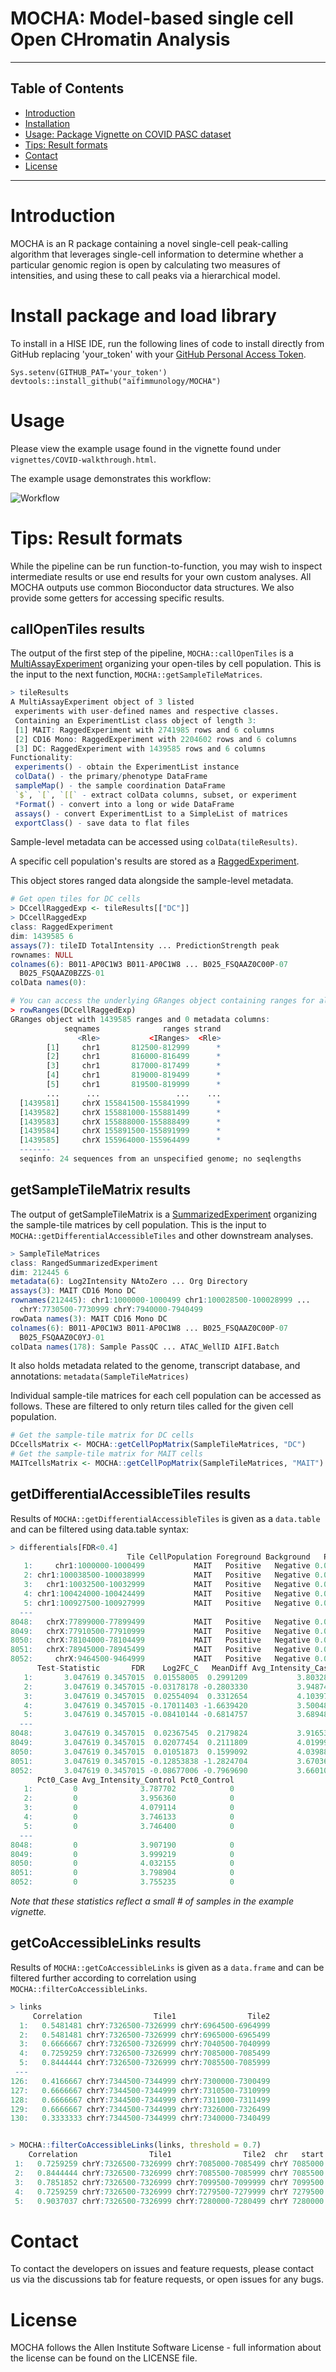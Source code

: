 # MOCHA: Model-based single cell Open CHromatin Analysis
------------------------------------------------------------------------

## Table of Contents

-   [Introduction](#introduction)
-   [Installation](#library)
-   [Usage: Package Vignette on COVID PASC dataset](#vignette)
-   [Tips: Result formats](#results)
-   [Contact](#contact)
-   [License](#license)

------------------------------------------------------------------------

# <a name="introduction"></a> Introduction

MOCHA is an R package containing a novel single-cell peak-calling algorithm that leverages single-cell information to determine whether a particular genomic region is open by calculating two measures of intensities, and using these to call peaks via a hierarchical model.

# <a name="library"></a> Install package and load library

To install in a HISE IDE, run the following lines of code to install directly from GitHub replacing 'your_token' with your [GitHub Personal Access Token](https://docs.github.com/en/enterprise-server@3.4/authentication/keeping-your-account-and-data-secure/creating-a-personal-access-token).

    Sys.setenv(GITHUB_PAT='your_token') 
    devtools::install_github("aifimmunology/MOCHA")

# <a name="vignette"></a> Usage

Please view the example usage found in the vignette found under
`vignettes/COVID-walkthrough.html`.

The example usage demonstrates this workflow: 

![Workflow](inst/extData/workflow.svg)

# <a name="results"></a> Tips: Result formats

While the pipeline can be run function-to-function, you may wish to inspect intermediate results or use end results for your own custom analyses. All MOCHA outputs use common Bioconductor data structures. We also provide some getters for accessing specific results.

## callOpenTiles results

The output of the first step of the pipeline, `MOCHA::callOpenTiles` is a [MultiAssayExperiment](https://www.bioconductor.org/packages/devel/bioc/vignettes/MultiAssayExperiment/inst/doc/MultiAssayExperiment.html#overview-of-the-multiassayexperiment-class) organizing your open-tiles by cell population. This is the input to the next function, `MOCHA::getSampleTileMatrices`.

``` r
> tileResults
A MultiAssayExperiment object of 3 listed
 experiments with user-defined names and respective classes.
 Containing an ExperimentList class object of length 3:
 [1] MAIT: RaggedExperiment with 2741985 rows and 6 columns
 [2] CD16 Mono: RaggedExperiment with 2204602 rows and 6 columns
 [3] DC: RaggedExperiment with 1439585 rows and 6 columns
Functionality:
 experiments() - obtain the ExperimentList instance
 colData() - the primary/phenotype DataFrame
 sampleMap() - the sample coordination DataFrame
 `$`, `[`, `[[` - extract colData columns, subset, or experiment
 *Format() - convert into a long or wide DataFrame
 assays() - convert ExperimentList to a SimpleList of matrices
 exportClass() - save data to flat files
```

Sample-level metadata can be accessed using `colData(tileResults)`.

A specific cell population's results are stored as a [RaggedExperiment](https://bioconductor.org/packages/release/bioc/vignettes/RaggedExperiment/inst/doc/RaggedExperiment.html).

This object stores ranged data alongside the sample-level metadata.

``` r
# Get open tiles for DC cells
> DCcellRaggedExp <- tileResults[["DC"]]
> DCcellRaggedExp
class: RaggedExperiment 
dim: 1439585 6 
assays(7): tileID TotalIntensity ... PredictionStrength peak
rownames: NULL
colnames(6): B011-AP0C1W3 B011-AP0C1W8 ... B025_FSQAAZ0C00P-07
  B025_FSQAAZ0BZZS-01
colData names(0):

# You can access the underlying GRanges object containing ranges for all samples
> rowRanges(DCcellRaggedExp)
GRanges object with 1439585 ranges and 0 metadata columns:
            seqnames              ranges strand
               <Rle>           <IRanges>  <Rle>
        [1]     chr1       812500-812999      *
        [2]     chr1       816000-816499      *
        [3]     chr1       817000-817499      *
        [4]     chr1       819000-819499      *
        [5]     chr1       819500-819999      *
        ...      ...                 ...    ...
  [1439581]     chrX 155841500-155841999      *
  [1439582]     chrX 155881000-155881499      *
  [1439583]     chrX 155888000-155888499      *
  [1439584]     chrX 155891500-155891999      *
  [1439585]     chrX 155964000-155964499      *
  -------
  seqinfo: 24 sequences from an unspecified genome; no seqlengths
```

## getSampleTileMatrix results

The output of getSampleTileMatrix is a [SummarizedExperiment](https://bioconductor.org/packages/devel/bioc/vignettes/SummarizedExperiment/inst/doc/SummarizedExperiment.html) organizing the sample-tile matrices by cell population. This is the input to `MOCHA::getDifferentialAccessibleTiles` and other downstream analyses.

``` r
> SampleTileMatrices
class: RangedSummarizedExperiment 
dim: 212445 6 
metadata(6): Log2Intensity NAtoZero ... Org Directory
assays(3): MAIT CD16 Mono DC
rownames(212445): chr1:1000000-1000499 chr1:100028500-100028999 ...
  chrY:7730500-7730999 chrY:7940000-7940499
rowData names(3): MAIT CD16 Mono DC
colnames(6): B011-AP0C1W3 B011-AP0C1W8 ... B025_FSQAAZ0C00P-07
  B025_FSQAAZ0C0YJ-01
colData names(178): Sample PassQC ... ATAC_WellID AIFI.Batch
```

It also holds metadata related to the genome, transcript database, and annotations: `metadata(SampleTileMatrices)`

Individual sample-tile matrices for each cell population can be accessed as follows. These are filtered to only return tiles called for the given cell population.

``` r
# Get the sample-tile matrix for DC cells
DCcellsMatrix <- MOCHA::getCellPopMatrix(SampleTileMatrices, "DC")
# Get the sample-tile matrix for MAIT cells
MAITcellsMatrix <- MOCHA::getCellPopMatrix(SampleTileMatrices, "MAIT")
```

## getDifferentialAccessibleTiles results

Results of `MOCHA::getDifferentialAccessibleTiles` is given as a `data.table` and can be filtered using data.table syntax:

``` r
> differentials[FDR<0.4]
                          Tile CellPopulation Foreground Background   P_value
   1:     chr1:1000000-1000499           MAIT   Positive   Negative 0.0808556
   2: chr1:100038500-100038999           MAIT   Positive   Negative 0.0808556
   3:   chr1:10032500-10032999           MAIT   Positive   Negative 0.0808556
   4: chr1:100424000-100424499           MAIT   Positive   Negative 0.0808556
   5: chr1:100927500-100927999           MAIT   Positive   Negative 0.0808556
  ---                                                                        
8048:   chrX:77899000-77899499           MAIT   Positive   Negative 0.0808556
8049:   chrX:77910500-77910999           MAIT   Positive   Negative 0.0808556
8050:   chrX:78104000-78104499           MAIT   Positive   Negative 0.0808556
8051:   chrX:78945000-78945499           MAIT   Positive   Negative 0.0808556
8052:     chrX:9464500-9464999           MAIT   Positive   Negative 0.0808556
      Test-Statistic       FDR    Log2FC_C   MeanDiff Avg_Intensity_Case
   1:       3.047619 0.3457015  0.01558005  0.2991209           3.803282
   2:       3.047619 0.3457015 -0.03178178 -0.2803330           3.948745
   3:       3.047619 0.3457015  0.02554094  0.3312654           4.103977
   4:       3.047619 0.3457015 -0.17011403 -1.6639420           3.500481
   5:       3.047619 0.3457015 -0.08410144 -0.6814757           3.689488
  ---                                                                   
8048:       3.047619 0.3457015  0.02367545  0.2179824           3.916536
8049:       3.047619 0.3457015  0.02077454  0.2111809           4.019993
8050:       3.047619 0.3457015  0.01051873  0.1599092           4.039884
8051:       3.047619 0.3457015 -0.12853838 -1.2824704           3.670366
8052:       3.047619 0.3457015 -0.08677006 -0.7969690           3.660102
      Pct0_Case Avg_Intensity_Control Pct0_Control
   1:         0              3.787702            0
   2:         0              3.956360            0
   3:         0              4.079114            0
   4:         0              3.746133            0
   5:         0              3.746400            0
  ---                                             
8048:         0              3.907190            0
8049:         0              3.999219            0
8050:         0              4.032155            0
8051:         0              3.798904            0
8052:         0              3.755235            0
```

*Note that these statistics reflect a small \# of samples in the example vignette.*

## getCoAccessibleLinks results

Results of `MOCHA::getCoAccessibleLinks` is given as a `data.frame` and can be filtered further according to correlation using `MOCHA::filterCoAccessibleLinks`.

``` r
> links
     Correlation                Tile1                Tile2
  1:   0.5481481 chrY:7326500-7326999 chrY:6964500-6964999
  2:   0.5481481 chrY:7326500-7326999 chrY:6965000-6965499
  3:   0.6666667 chrY:7326500-7326999 chrY:7040500-7040999
  4:   0.7259259 chrY:7326500-7326999 chrY:7085000-7085499
  5:   0.8444444 chrY:7326500-7326999 chrY:7085500-7085999
 ---                                                      
126:   0.4166667 chrY:7344500-7344999 chrY:7300000-7300499
127:   0.6666667 chrY:7344500-7344999 chrY:7310500-7310999
128:   0.6666667 chrY:7344500-7344999 chrY:7311000-7311499
129:   0.6666667 chrY:7344500-7344999 chrY:7326000-7326499
130:   0.3333333 chrY:7344500-7344999 chrY:7340000-7340499


> MOCHA::filterCoAccessibleLinks(links, threshold = 0.7)
    Correlation                Tile1                Tile2  chr   start     end
 1:   0.7259259 chrY:7326500-7326999 chrY:7085000-7085499 chrY 7085000 7326999
 2:   0.8444444 chrY:7326500-7326999 chrY:7085500-7085999 chrY 7085500 7326999
 3:   0.7851852 chrY:7326500-7326999 chrY:7099500-7099999 chrY 7099500 7326999
 4:   0.7259259 chrY:7326500-7326999 chrY:7279500-7279999 chrY 7279500 7326999
 5:   0.9037037 chrY:7326500-7326999 chrY:7280000-7280499 chrY 7280000 7326999
```

# <a name="contact"></a> Contact

To contact the developers on issues and feature requests, please contact us via the discussions tab for feature requests, or open issues for any bugs.

# <a name="license"></a> License

MOCHA follows the Allen Institute Software License - full information about the license can be found on the LICENSE file.
